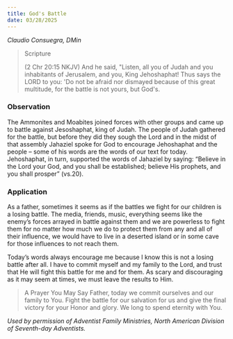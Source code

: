 ```yaml
---
title: God's Battle
date: 03/28/2025
---
```


_Claudio Consuegra, DMin_

> <p>Scripture</p>
> (2 Chr 20:15 NKJV) And he said, "Listen, all you of Judah and you inhabitants of Jerusalem, and you, King Jehoshaphat! Thus says the LORD to you: 'Do not be afraid nor dismayed because of this great multitude, for the battle is not yours, but God's.

### Observation

The Ammonites and Moabites joined forces with other groups and came up to battle against Jesoshaphat, king of Judah. The people of Judah gathered for the battle, but before they did they sough the Lord and in the midst of that assembly Jahaziel spoke for God to encourage Jehoshaphat and the people – some of his words are the words of our text for today. Jehoshaphat, in turn, supported the words of Jahaziel by saying: “Believe in the Lord your God, and you shall be established; believe His prophets, and you shall prosper” (vs.20).

### Application

As a father, sometimes it seems as if the battles we fight for our children is a losing battle. The media, friends, music, everything seems like the enemy’s forces arrayed in battle against them and we are powerless to fight them for no matter how much we do to protect them from any and all of their influence, we would have to live in a deserted island or in some cave for those influences to not reach them.

Today’s words always encourage me because I know this is not a losing battle after all. I have to commit myself and my family to the Lord, and trust that He will fight this battle for me and for them. As scary and discouraging as it may seem at times, we must leave the results to Him.

> <callout>A Prayer You May Say</callout>
> Father, today we commit ourselves and our family to You. Fight the battle for our salvation for us and give the final victory for your Honor and glory. We long to spend eternity with You.

_Used by permission of Adventist Family Ministries, North American Division of Seventh-day Adventists._